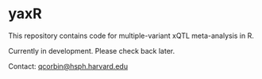 # yaxR

This repository contains code for multiple-variant xQTL meta-analysis in R. 

Currently in development. Please check back later. 

Contact: qcorbin@hsph.harvard.edu

